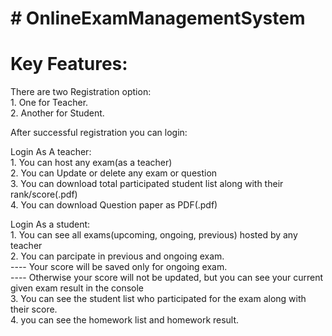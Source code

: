 # # OnlineExamManagementSystem

# Key Features:

There are two Registration option:\
    1. One for Teacher.\
    2. Another for Student.
 
After successful registration you can login:

Login As A teacher:\
    1. You can host any exam(as a teacher)\
    2. You can Update or delete any exam or question\
    3. You can download total participated student list along with their rank/score(.pdf)\
    4. You can download Question paper as PDF(.pdf)
    
Login As a student:\
    1. You can see all exams(upcoming, ongoing, previous) hosted by any teacher\
    2. You can parcipate in previous and ongoing exam.\
        ---- Your score will be saved only for ongoing exam.\
        ---- Otherwise your score will not be updated, but you can see your current given exam result in the console\
    3. You can see the student list who participated for the exam along with their score.\
    4. you can see the homework list and homework result.
